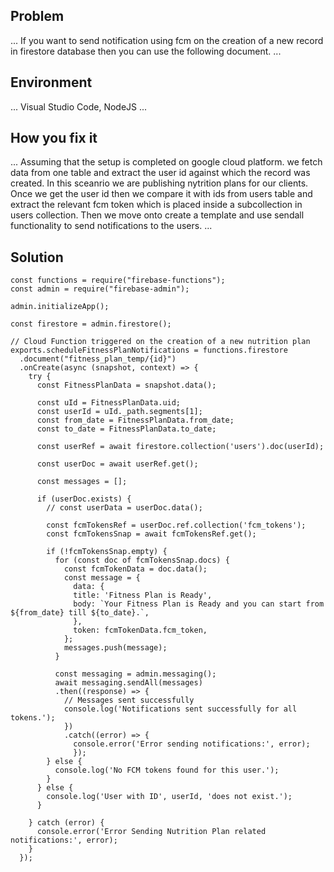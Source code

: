 ## Problem
...
If you want to send notification using fcm on the creation of a new record in firestore database then you can use the following document.
...

## Environment
... Visual Studio Code, NodeJS ...

## How you fix it
...  Assuming that the setup is completed on google cloud platform. we fetch data from one table and extract the user id against which the record was created. In this sceanrio we are publishing nytrition plans for our clients. Once we get the user id then we compare it with ids from users table and extract the relevant fcm token which is placed inside a subcollection in users collection. Then we move onto create a template and use sendall functionality to send notifications to the users.
...

## Solution
```
const functions = require("firebase-functions");
const admin = require("firebase-admin");

admin.initializeApp();

const firestore = admin.firestore();

// Cloud Function triggered on the creation of a new nutrition plan
exports.scheduleFitnessPlanNotifications = functions.firestore
  .document("fitness_plan_temp/{id}")
  .onCreate(async (snapshot, context) => {
    try {
      const FitnessPlanData = snapshot.data();

      const uId = FitnessPlanData.uid;
      const userId = uId._path.segments[1];
      const from_date = FitnessPlanData.from_date;
      const to_date = FitnessPlanData.to_date;

      const userRef = await firestore.collection('users').doc(userId);

      const userDoc = await userRef.get();

      const messages = [];

      if (userDoc.exists) {
        // const userData = userDoc.data();
        
        const fcmTokensRef = userDoc.ref.collection('fcm_tokens');
        const fcmTokensSnap = await fcmTokensRef.get();

        if (!fcmTokensSnap.empty) {
          for (const doc of fcmTokensSnap.docs) {
            const fcmTokenData = doc.data();
            const message = {
              data: {
              title: 'Fitness Plan is Ready',
              body: `Your Fitness Plan is Ready and you can start from ${from_date} till ${to_date}.`,
              },
              token: fcmTokenData.fcm_token,
            };
            messages.push(message);
          }
          
          const messaging = admin.messaging();
          await messaging.sendAll(messages)
          .then((response) => {
            // Messages sent successfully
            console.log('Notifications sent successfully for all tokens.');
            })
            .catch((error) => {
              console.error('Error sending notifications:', error);
              });
        } else {
          console.log('No FCM tokens found for this user.');
        }
      } else {
        console.log('User with ID', userId, 'does not exist.');
      }

    } catch (error) {
      console.error('Error Sending Nutrition Plan related notifications:', error);
    }
  });
```
